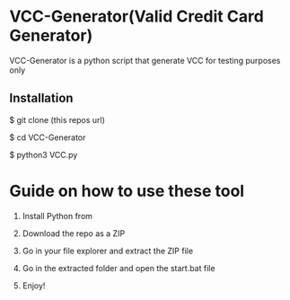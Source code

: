 # VCC-Generator(Valid Credit Card Generator)
VCC-Generator is a python script that generate VCC for testing purposes only<br> 

 
<h2>Installation</h2>
 
<p>$ git clone (this repos url)</p>
<p>$ cd VCC-Generator</p>
<p>$ python3 VCC.py</p> 
 
# Guide on how to use these tool 
 
1. Install Python from

2. Download the repo as a ZIP   

3. Go in your file explorer and extract the ZIP file

4. Go in the extracted folder and open the start.bat file

5. Enjoy!